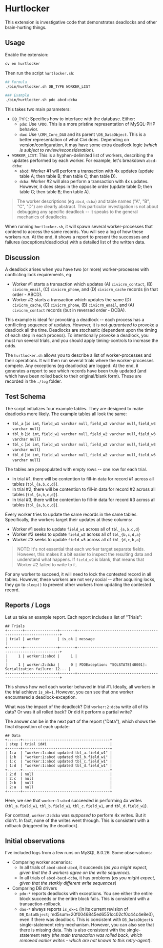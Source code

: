 # Hurtlocker

This extension is investigative code that demonstrates deadlocks and other brain-hurting things.

## Usage

Enable the extension:

```bash
cv en hurtlocker
```

Then run the script `hurtlocker.sh`:

```bash
## Formula
./bin/hurtlocker.sh DB_TYPE WORKER_LIST

### Example
./bin/hurtlocker.sh pdo abcd-dcba
```

This takes two main parameters:

* `DB_TYPE`: Specifies how to interface with the database. Either:
    * `pdo`: Use `\PDO`. This is a more pristine representation of MySQL-PHP behavior.
    * `dao`: Use `\CRM_Core_DAO` and its parent `\DB_DataObject`. This is a better representation of what Civi does. Depending on version/configuration, it may have some extra deadlock logic (*which is subject to review/reconsideration*).
* `WORKER_LIST`: This is a hyphen-delimited list of workers, describing the updates performed by each worker. For example, let's breakdown `abcd-dcba`:
    * `abcd`: Worker #1 will perform a transaction with 4x updates (update table A; then table B; then table C; then table D).
    * `dcba`: Worker #2 will also perform a transaction with 4x updates. However, it does steps in the opposite order (update table D; then table C; then table B; then table A).

> The worker descriptions (eg `abcd`, `dcba`) and table names ("A", "B", "C", "D") are clearly abstract.  This particular investigation is
> not about debugging any specific deadlock -- it speaks to the general mechanics of deadlocks.

When running `hurtlocker.sh`, it will spawn several worker-processes that contend to access the same records. You will see a log of how these workers run. At the end, it shows a report to present the successes and failures (exceptions/deadlocks) with a detailed list of the written data.

## Discussion

A deadlock arises when you have two (or more) worker-processes with conflicting lock requirements, eg:

* Worker #1 starts a transaction which updates (A) `civicrm_contact`, (B) `civicrm_email`, (C) `civicrm_phone`, and (D) `civicrm_cache` records (in that order - ABCD).
* Worker #2 starts a transaction which updates the same (D) `civicrm_cache`, (C) `civicrm_phone`, (B) `civicrm_email`, and (A) `civicrm_contact` records (but in reversed order - DCBA).

This example is ideal for provoking a deadlock -- each process has a conflicting sequence of updates.  However, it is
not _guaranteed_ to provoke a deadlock all the time.  Deadlocks are stochastic (dependent upon the timing of each step
in each process).  To intentionally provoke a deadlock, you must run several trials, and you should apply
timing-controls to increase the odds.

The `hurtlocker.sh` allows you to describe a list of worker-processes and their operations.  It will then run several
trials where the worker-processes compete. Any exceptions (eg deadlocks) are logged. At the end, it generates a report
to see which records have been truly updated (and which have been rolled back to their original/blank form).
These are recorded in the `./log` folder.

## Test Schema

The script initializes four example tables. They are designed to make deadlocks more likely. The example tables all look the same:

* `tbl_a` (`id int`, `field_w1 varchar null`, `field_w2 varchar null`, `field_w3 varchar null`)
* `tbl_b` (`id int`, `field_w1 varchar null`, `field_w2 varchar null`, `field_w3 varchar null`)
* `tbl_c` (`id int`, `field_w1 varchar null`, `field_w2 varchar null`, `field_w3 varchar null`)
* `tbl_d` (`id int`, `field_w1 varchar null`, `field_w2 varchar null`, `field_w3 varchar null`)

The tables are prepopulated with empty rows -- one row for each trial.

* In trial #1, there will be contention to fill-in data for record #1 across all tables (`tbl_{a,b,c,d}`).
* In trial #2, there will be contention to fill-in data for record #2 across all tables (`tbl_{a,b,c,d}`).
* In trial #3, there will be contention to fill-in data for record #3 across all tables (`tbl_{a,b,c,d}`).

Every worker tries to update the same records in the same tables. Specifically, the workers target their updates at these columns:

* Worker #1 seeks to update `field_w1` across all of `tbl_{a,b,c,d}`
* Worker #2 seeks to update `field_w2` across all of `tbl_{b,c,d,a}`
* Worker #3 seeks to update `field_w3` across all of `tbl_{d,c,b,a}`

> NOTE: It's not essential that each worker target separate fields. However, this makes it a bit easier to inspect the resulting data and understand what happens. If `field_w2` is blank, that means that Worker #2 failed to write to it.

For any worker to succeed, it will need to lock the contested record in all tables. However, these workers are not very social -- after acquiring locks, they go to `sleep()` to prevent other workers from updating the contested record.

## Reports / Logs

Let us take an example report. Each report includes a list of "Trials":

```
## Trials
+-------+---------------+-------+--------------------------------------------------------------+
| trial | worker        | is_ok | message                                                      |
+-------+---------------+-------+--------------------------------------------------------------+
|     1 | worker:1:abcd |     1 |                                                              |
|     1 | worker:2:dcba |     0 | PDOException: "SQLSTATE[40001]: Serialization failure: 12... |
+-------+---------------+-------+--------------------------------------------------------------+
```

This shows how well each worker behaved in trial #1.  Ideally, all workers in the trial achieve `is_ok=1`.  However, you can
see that one worker encountered a deadlock-exception.

What was the impact of the deadlock?  Did `worker:2:dcba` write all of its data?  Or was it all rolled back?  Or did it perform a partial
write?

The answer can be in the next part of the report ("Data"), which shows the final disposition of each update:

```
## Data
+------+----------------------------------------+
| step | trial id#1                             |
+------+----------------------------------------+
| 1:a  | "worker:1:abcd updated tbl_a.field_w1" |
| 1:b  | "worker:1:abcd updated tbl_b.field_w1" |
| 1:c  | "worker:1:abcd updated tbl_c.field_w1" |
| 1:d  | "worker:1:abcd updated tbl_d.field_w1" |
+------+----------------------------------------+
| 2:d  | null                                   |
| 2:c  | null                                   |
| 2:b  | null                                   |
| 2:a  | null                                   |
+------+----------------------------------------+
```

Here, we see that `worker:1:abcd` succeeded in performing 4x writes (`tbl_a.field_w1`, `tbl_b.field_w1`, `tbl_c.field_w1`, and `tbl_d.field_w1`).

For contrast, `worker:2:dcba` was _supposed to_ perform 4x writes.  But it didn't.  In fact, none of the writes went through.  This is
consistent with a rollback (triggered by the deadlock).

## Initial observations

I've included logs from a few runs on MySQL 8.0.26. Some observations:

* Comparing worker scenarios:
    * In all trials of `abcd-abcd-abcd`, it succeeds (*as you might expect, given that the 3 workers agree on the write sequence*).
    * In all trials of `abcd-bacd-dcba`, it has problems (*as you might expect, given that the starkly different write sequences*)
* Comparing DB drivers
    * `pdo-*` reports deadlocks with exceptions. You see either the entire block succeeds or the entire block fails. This is consistent with a transaction-rollback.
    * `dao-*` always reports `is_ok=1` (in its current revision of `DB_DataObject`; md5sum=20f0046845ed6551cc02cf0c44c4e8e0), even if there was deadlock. This
      is consistent with `DB_DataObject`s single-statement retry mechanism. However, you can also see that there is missing data. This is also consistent with the
      single-statement retry (*the main transaction was rolled back, which removed earlier writes - which are not known to this retry-agent*).
